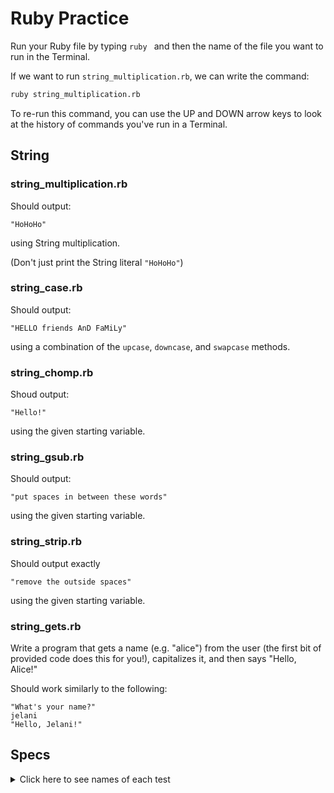 # Ruby Practice

Run your Ruby file by typing `ruby ` and then the name of the file you want to run in the Terminal.

If we want to run `string_multiplication.rb`, we can write the command:

```bash
ruby string_multiplication.rb
```

To re-run this command, you can use the UP and DOWN arrow keys to look at the history of commands you've run in a Terminal.

## String

### string_multiplication.rb
Should output:
```
"HoHoHo"
```
using String multiplication.

(Don't just print the String literal `"HoHoHo"`)

### string_case.rb
Should output:
```
"HELLO friends AnD FaMiLy"
```
using a combination of the `upcase`, `downcase`, and `swapcase` methods.

### string_chomp.rb
Shoud output:
```
"Hello!"
```
using the given starting variable.

### string_gsub.rb
Should output:
```
"put spaces in between these words"
```
using the given starting variable.

### string_strip.rb
Should output exactly
```
"remove the outside spaces"
```
using the given starting variable.

### string_gets.rb
Write a program that gets a name (e.g. "alice") from the user (the first bit of provided code does this for you!), capitalizes it, and then says "Hello, Alice!"

Should work similarly to the following:
```
"What's your name?"
jelani
"Hello, Jelani!"
```

## Specs
<details>
  <summary>Click here to see names of each test</summary>

string_multiplication.rb should output 'HoHoHo' using String multiplication 

string_strip.rb should output 'remove outside spaces'

string_case.rb should output 'HELLO friends AnD FaMiLy' 

string_gsub.rb should output 'put spaces in between these words' 

string_chomp.rb should remove ending '$' 

string_gets.rb should output 'Hello, name!' 

</details>
